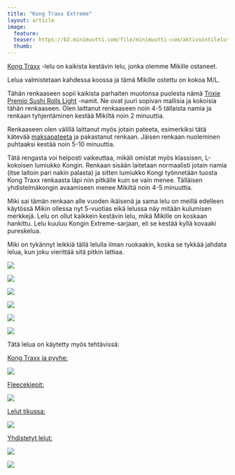```yaml
---
title: "Kong Traxx Extreme"
layout: article
image:
  feature:
  teaser: https://b2.minimuutti.com/file/minimuutti-com/aktivointilelut/kongit/DSC34392-245px.jpg
  thumb:
---
```

[Kong Traxx](http://clk.tradedoubler.com/click?p(210840)a(2526211)g(19927404)url(http://www.zooplus.fi/shop/koirat/lelut/aktivointilelut/aktivointi/326683)) -lelu on kaikista kestävin lelu, jonka olemme Mikille ostaneet.

Lelua valmistetaan kahdessa koossa ja tämä Mikille ostettu on kokoa M/L.

Tähän renkaaseen sopii kaikista parhaiten muotonsa puolesta nämä [Trixie Premio Sushi Rolls Light](http://clk.tradedoubler.com/click?p(210840)a(2526211)g(19927404)url(http://www.zooplus.fi/shop/koirat/luut/kala_puruherkut/202203)) -namit. Ne ovat juuri sopivan mallisia ja kokoisia tähän renkaaseen. Olen laittanut renkaaseen noin 4-5 tällaista namia ja renkaan tyhjentäminen kestää Mikiltä noin 2 minuuttia.

Renkaaseen olen välillä laittanut myös jotain pateeta, esimerkiksi tätä kätevää [maksapateeta](http://clk.tradedoubler.com/click?p(210840)a(2526211)g(19927404)url(http://www.zooplus.fi/shop/koirat/luut/pikkuherkut/puruherkut/198443)) ja pakastanut renkaan. Jäisen renkaan nuoleminen puhtaaksi kestää noin 5-10 minuuttia.

Tätä rengasta voi helposti vaikeuttaa, mikäli omistat myös klassisen, L-kokoisen lumiukko Kongin. Renkaan sisään laitetaan normaalisti jotain namia (itse laitoin pari nakin palasta) ja sitten lumiukko Kongi työnnetään tuosta Kong Traxx renkaasta läpi niin pitkälle kuin se vain menee. Tälläisen yhdistelmäkongin avaamiseen menee Mikiltä noin 4-5 minuuttia.

Miki sai tämän renkaan alle vuoden ikäisenä ja sama lelu on meillä edelleen käytössä Mikin ollessa nyt 5-vuotias eikä lelussa näy mitään kulumisen merkkejä. Lelu on ollut kaikkein kestävin lelu, mikä Mikille on koskaan hankittu. Lelu kuuluu Kongin Extreme-sarjaan, eli se kestää kyllä kovaaki pureskelua.

Miki on tykännyt leikkiä tällä lelulla ilman ruokaakin, koska se tykkää jahdata lelua, kun joku vierittää sitä pitkin lattiaa.

![](https://b2.minimuutti.com/file/minimuutti-com/aktivointilelut/kongit/DSC34392-800px.jpg)

![](https://b2.minimuutti.com/file/minimuutti-com/aktivointilelut/kongit/DSC34394-800px.jpg)

![](https://b2.minimuutti.com/file/minimuutti-com/aktivointilelut/kongit/DSC30218_2-800px.jpg)

![](https://b2.minimuutti.com/file/minimuutti-com/aktivointilelut/kongit/DSC30333-800px.jpg)

![](https://b2.minimuutti.com/file/minimuutti-com/aktivointilelut/kongit/DSC30289-800px.jpg)

![](https://b2.minimuutti.com/file/minimuutti-com/aktivointilelut/kongit/DSC30282-800px.jpg)

Tätä lelua on käytetty myös tehtävissä:

[Kong Traxx ja pyyhe:](/aktivointi/kong-traxx-ja-pyyhe/)

[![](https://b2.minimuutti.com/file/minimuutti-com/aktivointi/kong-traxx-ja-pyyhe/DSC57081-800px.jpg)](/aktivointi/kong-traxx-ja-pyyhe/)

[Fleecekiepit:](/aktivointi/fleecekiepit/)

[![](https://b2.minimuutti.com/file/minimuutti-com/aktivointi/fleecekiepit/DS06648-800px.jpg)](/aktivointi/fleecekiepit/)

[Lelut tikussa:](/aktivointi/lelut-tikussa/)

[![](https://b2.minimuutti.com/file/minimuutti-com/aktivointi/lelut-tikussa/DS07913-800px.jpg)](/aktivointi/lelut-tikussa/)

[Yhdistetyt lelut:](/aktivointilelut/yhdistetyt-lelut/)

[![](https://b2.minimuutti.com/file/minimuutti-com/aktivointilelut/muut/DS11210-800px.jpg)](/aktivointilelut/yhdistetyt-lelut/)

[![](https://b2.minimuutti.com/file/minimuutti-com/aktivointilelut/muut/DS11052-800px.jpg)](/aktivointilelut/yhdistetyt-lelut/)
